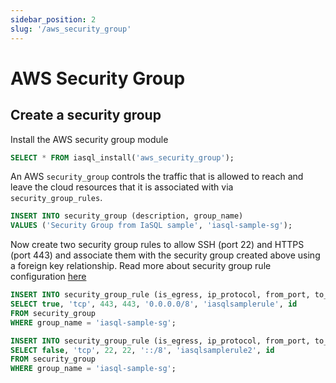 ```yaml
---
sidebar_position: 2
slug: '/aws_security_group'
---
```


# AWS Security Group

## Create a security group

Install the AWS security group module

```sql
SELECT * FROM iasql_install('aws_security_group');
```

An AWS `security_group` controls the traffic that is allowed to reach and leave the cloud resources that it is associated with via `security_group_rules`.

```sql
INSERT INTO security_group (description, group_name)
VALUES ('Security Group from IaSQL sample', 'iasql-sample-sg');
```

Now create two security group rules to allow SSH (port 22) and HTTPS (port 443) and associate them with the security group created above using a foreign key relationship. Read more about security group rule configuration [here](https://docs.aws.amazon.com/vpc/latest/userguide/VPC_SecurityGroups.html#SecurityGroupRules)

```sql TheButton
INSERT INTO security_group_rule (is_egress, ip_protocol, from_port, to_port, cidr_ipv4, description, security_group_id)
SELECT true, 'tcp', 443, 443, '0.0.0.0/8', 'iasqlsamplerule', id
FROM security_group
WHERE group_name = 'iasql-sample-sg';

INSERT INTO security_group_rule (is_egress, ip_protocol, from_port, to_port, cidr_ipv6, description, security_group_id)
SELECT false, 'tcp', 22, 22, '::/8', 'iasqlsamplerule2', id
FROM security_group
WHERE group_name = 'iasql-sample-sg';
```
